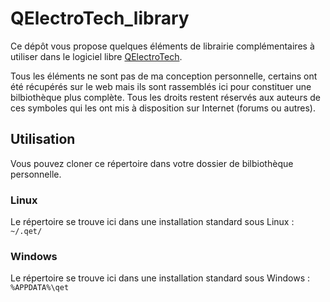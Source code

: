 # QElectroTech_library

Ce dépôt vous propose quelques éléments de librairie complémentaires à utiliser dans le logiciel libre [QElectroTech](https://qelectrotech.org/).

Tous les éléments ne sont pas de ma conception personnelle, certains ont été récupérés sur le web mais ils sont rassemblés ici pour constituer une bilbiothèque plus complète.
Tous les droits restent réservés aux auteurs de ces symboles qui les ont mis à disposition sur Internet (forums ou autres).

## Utilisation

Vous pouvez cloner ce répertoire dans votre dossier de bilbiothèque personnelle.

### Linux

Le répertoire se trouve ici dans une installation standard sous Linux : `~/.qet/`

### Windows

Le répertoire se trouve ici dans une installation standard sous Windows : `%APPDATA%\qet`
